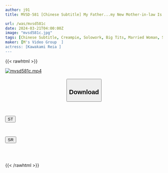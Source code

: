 ```yaml
---
author: j91
title: MVSD-581 [Chinese Subtitle] My Father...my New Mother-in-law Is Extremely Beautiful And Cute, But There Are A Lot Of Things Wrong With Her... Reia Kawakami, A Drunk Slutty Wife Who Plays With My Sexual Desire And Enjoys Creampie Sex With A Smile While My Father Is Away

url: /was/mvsd581c
date: 2024-03-21T04:00:00Z
image: "mvsd581c.jpg"
tags: [Chinese Subtitle, Creampie, Solowork, Big Tits, Married Woman, Slut, Cuckold	]
maker: [M's Video Group  ]
actress: [Kawakami Reia ]
---
```



{{< rawhtml >}}

<div class="video" data-videoid="yx0GqALOMMs1XbP">
    <a href="javascript:;">
        <img src="/was/mvsd581c/mvsd581c.jpg" width="WIDTH" height="HEIGHT" alt="mvsd581c.mp4" loading="lazy">
    </a>
</div>

<script type="text/javascript" src="https://j91.asia/asset/on-demand-st.js"></script>

<br>
  <link rel="stylesheet" href="https://j91.asia/asset/bs5.css">
  
  <center>
  <button class="btn btn-primary" type="button" data-bs-toggle="collapse" data-bs-target=".multi-collapse" aria-expanded="false" aria-controls="multiCollapseExample1 multiCollapseExample2"><h2>Download</h2></button></center>
</p>
<div class="row">
  <div class="col">
    <div class="collapse multi-collapse" id="multiCollapseExample1">
      <div class="card card-body">
	      	      <br>
<div class="buttons">  
<p><a href="https://streamtape.to/v/yx0GqALOMMs1XbP" target="_blank"><button class="btn-hover color-3"><i class="fa fa-download"></i> ST</button></a></p></div>
    </div>
  </div>
</div>
  <div class="col">
    <div class="collapse multi-collapse" id="multiCollapseExample2">
      <div class="card card-body">
	      <br>
<div class="buttons">
<p><a href="https://rubystm.com/re5amwr40bjq" target="_blank"><button class="btn-hover color-9"><i class="fa fa-download"></i> SR</button></a></p></div>
<br><br>
      </div>
    </div>
  </div>
</div>

{{< /rawhtml >}}